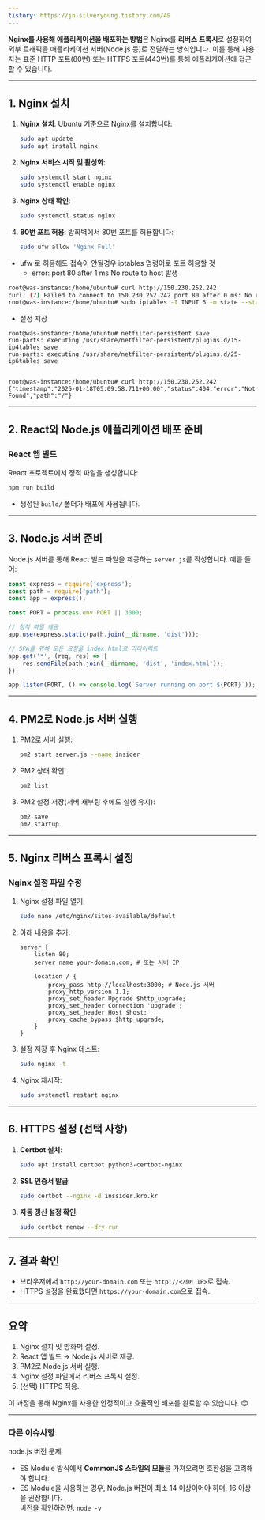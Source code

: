 ```yaml
---
tistory: https://jn-silveryoung.tistory.com/49
---
```


**Nginx를 사용해 애플리케이션을 배포하는 방법**은 Nginx를 **리버스 프록시**로 설정하여 외부 트래픽을 애플리케이션 서버(Node.js 등)로 전달하는 방식입니다. 이를 통해 사용자는 표준 HTTP 포트(80번) 또는 HTTPS 포트(443번)를 통해 애플리케이션에 접근할 수 있습니다.

---

## **1. Nginx 설치**

1. **Nginx 설치**:
   Ubuntu 기준으로 Nginx를 설치합니다:
   ```bash
   sudo apt update
   sudo apt install nginx
   ```

2. **Nginx 서비스 시작 및 활성화**:
   ```bash
   sudo systemctl start nginx
   sudo systemctl enable nginx
   ```

3. **Nginx 상태 확인**:
   ```bash
   sudo systemctl status nginx
   ```

4. **80번 포트 허용**:
   방화벽에서 80번 포트를 허용합니다:
   ```bash
   sudo ufw allow 'Nginx Full'
   ```

- ufw 로 허용해도 접속이 안될경우 iptables 명령어로 포트 허용할 것
    - error: port 80 after 1 ms No route to host 발생

```bash
root@was-instance:/home/ubuntu# curl http://150.230.252.242
curl: (7) Failed to connect to 150.230.252.242 port 80 after 0 ms: No route to host
root@was-instance:/home/ubuntu# sudo iptables -I INPUT 6 -m state --state NEW -p tcp --dport 80 -j ACCEPT
```


- 설정 저장
```
root@was-instance:/home/ubuntu# netfilter-persistent save
run-parts: executing /usr/share/netfilter-persistent/plugins.d/15-ip4tables save
run-parts: executing /usr/share/netfilter-persistent/plugins.d/25-ip6tables save


root@was-instance:/home/ubuntu# curl http://150.230.252.242
{"timestamp":"2025-01-18T05:09:58.711+00:00","status":404,"error":"Not Found","path":"/"}
```
---

## **2. React와 Node.js 애플리케이션 배포 준비**

### **React 앱 빌드**
React 프로젝트에서 정적 파일을 생성합니다:
```bash
npm run build
```
- 생성된 `build/` 폴더가 배포에 사용됩니다.

---

## **3. Node.js 서버 준비**

Node.js 서버를 통해 React 빌드 파일을 제공하는 `server.js`를 작성합니다. 예를 들어:

```javascript
const express = require('express');
const path = require('path');
const app = express();

const PORT = process.env.PORT || 3000;

// 정적 파일 제공
app.use(express.static(path.join(__dirname, 'dist')));

// SPA를 위해 모든 요청을 index.html로 리다이렉트
app.get('*', (req, res) => {
    res.sendFile(path.join(__dirname, 'dist', 'index.html'));
});

app.listen(PORT, () => console.log(`Server running on port ${PORT}`));
```

---

## **4. PM2로 Node.js 서버 실행**

1. PM2로 서버 실행:
   ```bash
   pm2 start server.js --name insider
   ```

2. PM2 상태 확인:
   ```bash
   pm2 list
   ```

3. PM2 설정 저장(서버 재부팅 후에도 실행 유지):
   ```bash
   pm2 save
   pm2 startup
   ```

---

## **5. Nginx 리버스 프록시 설정**

### **Nginx 설정 파일 수정**
1. Nginx 설정 파일 열기:
   ```bash
   sudo nano /etc/nginx/sites-available/default
   ```

2. 아래 내용을 추가:
   ```nginx
   server {
       listen 80;
       server_name your-domain.com; # 또는 서버 IP

       location / {
           proxy_pass http://localhost:3000; # Node.js 서버
           proxy_http_version 1.1;
           proxy_set_header Upgrade $http_upgrade;
           proxy_set_header Connection 'upgrade';
           proxy_set_header Host $host;
           proxy_cache_bypass $http_upgrade;
       }
   }
   ```

3. 설정 저장 후 Nginx 테스트:
   ```bash
   sudo nginx -t
   ```

4. Nginx 재시작:
   ```bash
   sudo systemctl restart nginx
   ```

---

## **6. HTTPS 설정 (선택 사항)**

1. **Certbot 설치**:
   ```bash
   sudo apt install certbot python3-certbot-nginx
   ```

2. **SSL 인증서 발급**:
   ```bash
   sudo certbot --nginx -d inssider.kro.kr 
   ```



3. **자동 갱신 설정 확인**:
   ```bash
   sudo certbot renew --dry-run
   ```

---

## **7. 결과 확인**

- 브라우저에서 `http://your-domain.com` 또는 `http://<서버 IP>`로 접속.
- HTTPS 설정을 완료했다면 `https://your-domain.com`으로 접속.

---

## **요약**

1. Nginx 설치 및 방화벽 설정.
2. React 앱 빌드 → Node.js 서버로 제공.
3. PM2로 Node.js 서버 실행.
4. Nginx 설정 파일에서 리버스 프록시 설정.
5. (선택) HTTPS 적용.

이 과정을 통해 Nginx를 사용한 안정적이고 효율적인 배포를 완료할 수 있습니다. 😊


---

### 다른 이슈사항

node.js 버전 문제

- ES Module 방식에서 **CommonJS 스타일의 모듈**을 가져오려면 호환성을 고려해야 합니다.
- ES Module을 사용하는 경우, Node.js 버전이 최소 14 이상이어야 하며, 16 이상을 권장합니다.  
    버전을 확인하려면: `node -v`